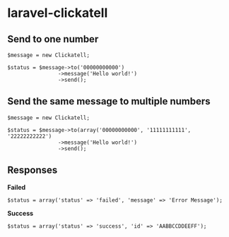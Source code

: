 laravel-clickatell
==================

Send to one number
------------------

    $message = new Clickatell;

    $status = $message->to('00000000000')
                    ->message('Hello world!')
                    ->send();


Send the same message to multiple numbers
-----------------------------------------

    $message = new Clickatell;

    $status = $message->to(array('00000000000', '11111111111', '22222222222')
                    ->message('Hello world!')
                    ->send();


Responses
---------

**Failed**

    $status = array('status' => 'failed', 'message' => 'Error Message');

**Success**

    $status = array('status' => 'success', 'id' => 'AABBCCDDEEFF');
